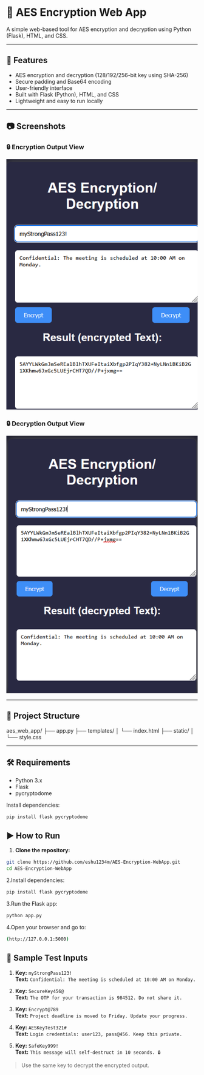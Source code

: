 # 🔐 AES Encryption Web App

A simple web-based tool for AES encryption and decryption using Python (Flask), HTML, and CSS.

---

## 🚀 Features

- AES encryption and decryption (128/192/256-bit key using SHA-256)
- Secure padding and Base64 encoding
- User-friendly interface
- Built with Flask (Python), HTML, and CSS
- Lightweight and easy to run locally

---

## 📷 Screenshots

### 🔒 Encryption Output View
![Encryption Screenshot](aes_web_app/assets/Screenshot%202025-04-26%20110559.png)

### 🔒 Decryption Output View
![Decryption Screenshot](aes_web_app/assets/Screenshot%202025-04-26%20110640.png)

---

## 📁 Project Structure

aes_web_app/ ├── app.py ├── templates/ │ └── index.html ├── static/ │ └── style.css


---

## 🛠️ Requirements

- Python 3.x  
- Flask  
- pycryptodome  

Install dependencies:

```bash
pip install flask pycryptodome
```
## ▶️ How to Run

1. **Clone the repository:**

```bash
git clone https://github.com/eshu1234m/AES-Encryption-WebApp.git
cd AES-Encryption-WebApp
```
2.Install dependencies:
```bash
pip install flask pycryptodome
```
3.Run the Flask app:
```bash
python app.py
```
4.Open your browser and go to:
```bash
(http://127.0.0.1:5000)
```
## 🧪 Sample Test Inputs

1. **Key:** `myStrongPass123!`  
   **Text:** `Confidential: The meeting is scheduled at 10:00 AM on Monday.`

2. **Key:** `SecureKey456@`  
   **Text:** `The OTP for your transaction is 984512. Do not share it.`

3. **Key:** `Encrypt@789`  
   **Text:** `Project deadline is moved to Friday. Update your progress.`

4. **Key:** `AESKeyTest321#`  
   **Text:** `Login credentials: user123, pass@456. Keep this private.`

5. **Key:** `SafeKey999!`  
   **Text:** `This message will self-destruct in 10 seconds. 🔒`

> Use the same key to decrypt the encrypted output.




